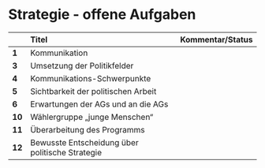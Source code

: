 # Strategie - offene Aufgaben



|  | **Titel** | **Kommentar/Status** |
| :--- | :--- | :--- |
| **1** | Kommunikation |  |
| **3** | Umsetzung der Politikfelder |  |
| **4** | Kommunikations-Schwerpunkte |  |
| **5** | Sichtbarkeit der politischen Arbeit |  |
| **6** | Erwartungen der AGs und an die AGs |  |
| **10** | Wählergruppe „junge Menschen“ |  |
| **11** | Überarbeitung des Programms |  |
| **12** | Bewusste Entscheidung über politische Strategie |  |



